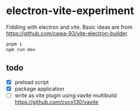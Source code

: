 # electron-vite-experiment

Fiddling with electron and vite. Basic ideas are from https://github.com/cawa-93/vite-electron-builder.

```sh
pnpm i
npm run dev
```

## todo

- [x] preload script
- [x] package application
- [ ] write as vite plugin using vavite multibuild https://github.com/cyco130/vavite
